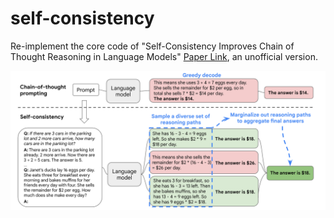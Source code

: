 # self-consistency
Re-implement the core code of "Self-Consistency Improves Chain of Thought Reasoning in Language Models" [Paper Link](https://arxiv.org/abs/2203.11171), an unofficial version.

![self-consistency](/self-consistency.png "elf_consistency")
